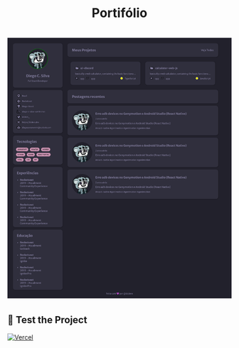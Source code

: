 <h1 align="center">Portifólio<h1>


![image](.github/screen_portifolio.png)

## 📔 **Test the Project**

[![Vercel](https://img.shields.io/static/v1?label=&message=VERCEL&color=black&style=for-the-badge&logo=VERCEL)](#)
